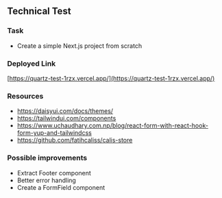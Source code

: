 ## Technical Test

### Task
- Create a simple Next.js project from scratch

### Deployed Link
[https://quartz-test-1rzx.vercel.app/](https://quartz-test-1rzx.vercel.app/)

### Resources
- https://daisyui.com/docs/themes/
- https://tailwindui.com/components
- https://www.uchaudhary.com.np/blog/react-form-with-react-hook-form-yup-and-tailwindcss
- https://github.com/fatihcaliss/calis-store

### Possible improvements
- Extract Footer component
- Better error handling
- Create a FormField component